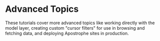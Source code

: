 # Advanced Topics

These tutorials cover more advanced topics like working directly with the model layer, creating custom "cursor filters" for use in browsing and fetching data, and deploying Apostrophe sites in production.
